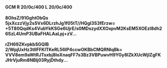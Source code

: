#### GCM R 20/0c/400 L 20/0c/400
**8OhsZ/91GghtObQs**<br/>**5jxXczzVjy2sSVx6DLrzhJg1f05tT//HQgI3S3fErzw=**<br/>**+5T80QqdKs4VubYkKSGe6UjrE/s0MDszydXXOxpvM2KsEM5XOEzI8dh26SzL4UmP3UBaFHALAaLpj+zV...**<br/><br/>
**rZH69ZKvpkbSGQlB**<br/>**2/WpjUxHz3tIIFFKlTKeRL56IP4ccwOKBbCMQRNlqBk=**<br/>**VVV8em9aWtRJTsxbj8loXnaqFF7s3Bz3VBPuwvH9YGy8IZkXUcWjIZgFKJHrVjuRm8NBlj03RyjDthdy...**